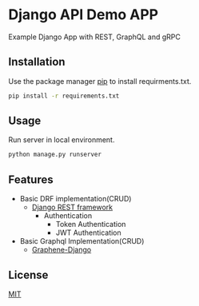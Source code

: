 # Django API Demo APP
Example Django App with REST, GraphQL and gRPC

## Installation
Use the package manager [pip](https://pip.pypa.io/en/stable/) to install requirments.txt.

```bash
pip install -r requirements.txt
```

## Usage
Run server in local environment.

```bash
python manage.py runserver
```

## Features
* Basic DRF implementation(CRUD)
  * [Django REST framework](https://www.django-rest-framework.org/)
    * Authentication
      * Token Authentication
      * JWT Authentication
* Basic Graphql Implementation(CRUD)
  * [Graphene-Django](https://docs.graphene-python.org/projects/django/en/latest/)


## License
[MIT](https://choosealicense.com/licenses/mit/)